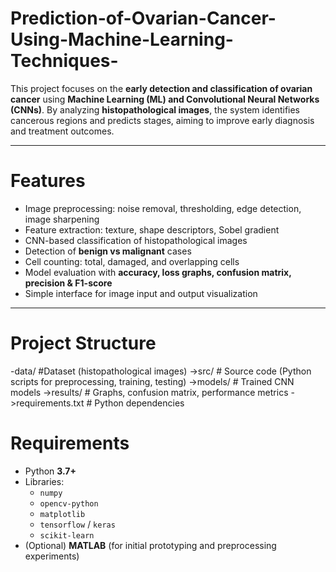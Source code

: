 # Prediction-of-Ovarian-Cancer-Using-Machine-Learning-Techniques-

This project focuses on the **early detection and classification of ovarian cancer** using **Machine Learning (ML) and Convolutional Neural Networks (CNNs)**. By analyzing **histopathological images**, the system identifies cancerous regions and predicts stages, aiming to improve early diagnosis and treatment outcomes.

---

#  Features
- Image preprocessing: noise removal, thresholding, edge detection, image sharpening  
- Feature extraction: texture, shape descriptors, Sobel gradient  
- CNN-based classification of histopathological images  
- Detection of **benign vs malignant** cases  
- Cell counting: total, damaged, and overlapping cells  
- Model evaluation with **accuracy, loss graphs, confusion matrix, precision & F1-score**  
- Simple interface for image input and output visualization  

---

# Project Structure
-data/ #Dataset (histopathological images)
->src/ # Source code (Python scripts for preprocessing, training, testing)
->models/ # Trained CNN models
->results/ # Graphs, confusion matrix, performance metrics
->requirements.txt # Python dependencies


# Requirements
- Python **3.7+**
- Libraries:
  - `numpy`
  - `opencv-python`
  - `matplotlib`
  - `tensorflow` / `keras`
  - `scikit-learn`
- (Optional) **MATLAB** (for initial prototyping and preprocessing experiments)
